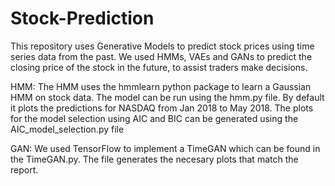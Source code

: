 # Stock-Prediction
This repository uses Generative Models to predict stock prices using time series data from the past. We used HMMs, VAEs and GANs to predict the closing price of the stock in the future, to assist traders make decisions. 

HMM: The HMM uses the hmmlearn python package to learn a Gaussian HMM on stock data. The model can be run using the hmm.py file. By default it plots the predictions for NASDAQ from Jan 2018 to May 2018. The plots for the model selection using AIC and BIC can be generated using the AIC_model_selection.py file

GAN: We used TensorFlow to implement a TimeGAN which can be found in the TimeGAN.py. The file generates the necesary plots that match the report.
